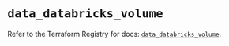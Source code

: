 # `data_databricks_volume`

Refer to the Terraform Registry for docs: [`data_databricks_volume`](https://registry.terraform.io/providers/databricks/databricks/1.76.0/docs/data-sources/volume).
